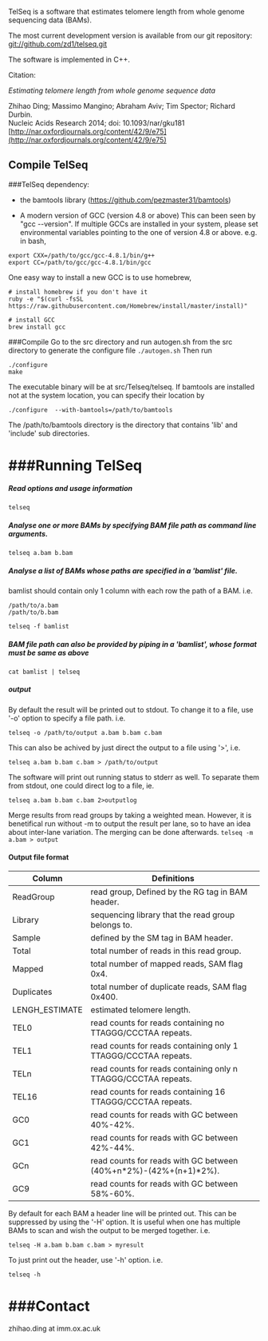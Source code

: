 TelSeq is a software that estimates telomere length from 
whole genome sequencing data (BAMs). 

The most current development version is available from our
git repository:
[git://github.com/zd1/telseq.git](git://github.com/zd1/telseq.git)

The software is implemented in C++. 

Citation:

_Estimating telomere length from whole genome sequence data_

Zhihao Ding; Massimo Mangino; Abraham Aviv; Tim Spector; Richard Durbin.  
Nucleic Acids Research 2014; doi: 10.1093/nar/gku181
[http://nar.oxfordjournals.org/content/42/9/e75](http://nar.oxfordjournals.org/content/42/9/e75)


## Compile TelSeq

###TelSeq dependency:
- the bamtools library (https://github.com/pezmaster31/bamtools)

- A modern version of GCC (version 4.8 or above)
This can been seen by "gcc --version". 
If multiple GCCs are installed in your system, please set environmental 
variables pointing to the one of version 4.8 or above. e.g. in bash, 

```
export CXX=/path/to/gcc/gcc-4.8.1/bin/g++
export CC=/path/to/gcc/gcc-4.8.1/bin/gcc
```

One easy way to install a new GCC is to use homebrew,

```
# install homebrew if you don't have it
ruby -e "$(curl -fsSL https://raw.githubusercontent.com/Homebrew/install/master/install)"

# install GCC
brew install gcc
```


###Compile
Go to the src directory and run autogen.sh from the src directory to generate the configure file
`./autogen.sh`
Then run
```
./configure 
make
```

The executable binary will be at src/Telseq/telseq.
If bamtools are installed not at the system location, you can 
specify their location by 

`./configure  --with-bamtools=/path/to/bamtools`

The /path/to/bamtools directory is the directory that contains 'lib' and 'include' sub directories. 

###Running TelSeq
=============================

##### Read options and usage information 
`telseq`

##### Analyse one or more BAMs by specifying BAM file path as command line arguments.
`telseq a.bam b.bam`

##### Analyse a list of BAMs whose paths are specified in a 'bamlist' file. 
bamlist should contain only 1 column with each row the path of a BAM. i.e. 

```
/path/to/a.bam
/path/to/b.bam
```
`telseq -f bamlist`

##### BAM file path can also be provided by piping in a 'bamlist', whose format must be same as above 
`cat bamlist | telseq`


##### output
By default the result will be printed out to stdout. To change it to a file, use '-o'
option to specify a file path. i.e.

`telseq -o /path/to/output a.bam b.bam c.bam`

This can also be achived by just direct the output to a file using '>', i.e.

`telseq a.bam b.bam c.bam > /path/to/output`

The software will print out running status to stderr as well. To separate them from stdout, one 
could direct log to a file, ie. 

`telseq a.bam b.bam c.bam 2>outputlog`

Merge results from read groups by taking a weighted mean. However, it is benetifical run without
-m to output the result per lane, so to have an idea about inter-lane variation. The merging
can be done afterwards.
`telseq -m a.bam > output`

#### Output file format

|  Column | Definitions |
| -------------|----------------------------------------------|
| ReadGroup | read group, Defined by the RG tag in BAM header. |
| Library   | sequencing library that the read group belongs to.|
| Sample    | defined by the SM tag in BAM header. |
| Total     | total number of reads in this read group. |
| Mapped    | total number of mapped reads, SAM flag 0x4. |
| Duplicates | total number of duplicate reads, SAM flag 0x400. |
| LENGH_ESTIMATE | estimated telomere length. |
| TEL0 | read counts for reads containing no TTAGGG/CCCTAA repeats. |
| TEL1 | read counts for reads containing only 1 TTAGGG/CCCTAA repeats. |
| TELn | read counts for reads containing only n TTAGGG/CCCTAA repeats. |
| TEL16 | read counts for reads containing 16 TTAGGG/CCCTAA repeats. |
| GC0 | read counts for reads with GC between 40%-42%. |
| GC1 | read counts for reads with GC between 42%-44%. |
| GCn | read counts for reads with GC between (40%+n*2%)-(42%+(n+1)*2%). |
| GC9 | read counts for reads with GC between 58%-60%.  |

By default for each BAM a header line will be printed out. This can be suppressed by using the '-H' option. It is useful when one has multiple BAMs to scan and wish the output to be merged together. i.e. 

`telseq -H a.bam b.bam c.bam > myresult`

To just print out the header, use '-h' option. i.e. 

`telseq -h`

###Contact
=============================
zhihao.ding at imm.ox.ac.uk
























